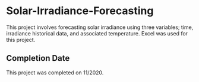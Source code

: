 # Solar-Irradiance-Forecasting

This project involves forecasting solar irradiance using three variables; time, irradiance historical data, and associated temperature. Excel was used for this project.

## Completion Date

This project was completed on 11/2020.
